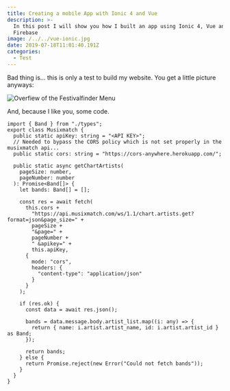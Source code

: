 ```yaml
---
title: Creating a mobile App with Ionic 4 and Vue
description: >-
  In this post I will show you how I built an app using Ionic 4, Vue and
  Firebase
image: /../../vue-ionic.jpg
date: 2019-07-18T11:01:40.191Z
categories:
  - Test
---
```

Bad thing is... this is only a test to build my website. You get a little picture anyways:

![Overfiew of the Festivalfinder Menu](/../../festivalfinder.png "Festivalfinder App screenshot")

And, because I like you, some code.

```
import { Band } from "./types";export class Musixmatch {  public static apiKey: string = "<API KEY>";  // Needed to bypass the CORS policy which is not set properly in the musixmatch api...  public static cors: string = "https://cors-anywhere.herokuapp.com/";  public static async getChartArtists(    pageSize: number,    pageNumber: number  ): Promise<Band[]> {    let bands: Band[] = [];    const res = await fetch(      this.cors +        "https://api.musixmatch.com/ws/1.1/chart.artists.get?format=json&page_size=" +        pageSize +        "&page=" +        pageNumber +        " &apikey=" +        this.apiKey,      {        mode: "cors",        headers: {          "content-type": "application/json"        }      }    );    if (res.ok) {      const data = await res.json();      bands = data.message.body.artist_list.map((i: any) => {        return { name: i.artist.artist_name, id: i.artist.artist_id } as Band;      });      return bands;    } else {      return Promise.reject(new Error("Could not fetch bands"));    }  }}
```
